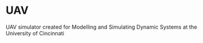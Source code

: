 # UAV
UAV simulator created for Modelling and Simulating Dynamic Systems at the University of Cincinnati
